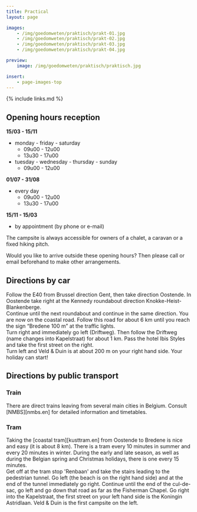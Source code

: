 ```yaml
---
title: Practical
layout: page

images:
    - /img/goedomweten/praktisch/prakt-01.jpg
    - /img/goedomweten/praktisch/prakt-02.jpg
    - /img/goedomweten/praktisch/prakt-03.jpg
    - /img/goedomweten/praktisch/prakt-04.jpg

preview:
    image: /img/goedomweten/praktisch/praktisch.jpg

insert:
    - page-images-top
---
```


{% include links.md %}


## Opening hours reception


<B>15/03 - 15/11</B>
- monday - friday - saturday
    - 09u00 - 12u00
    - 13u30 - 17u00
- tuesday - wednesday - thursday - sunday
    - 09u00 - 12u00

<B>01/07 - 31/08</B>
- every day
    - 09u00 - 12u00
    - 13u30 - 17u00

<B>15/11 - 15/03</B>
- by appointment (by phone or e-mail)


The campsite is always accessible for owners of a chalet, a caravan or a fixed hiking pitch.

Would you like to arrive outside these opening hours? Then please call or email beforehand to make other arrangements.


## Directions by car

Follow the E40 from Brussel direction Gent, then take direction Oostende. In Oostende take right at the Kennedy roundabout direction Knokke-Heist- Blankenberge.<br>
Continue until the next roundabout and continue in the same direction. You are now on the coastal road. Follow this road for about 6 km until you reach the sign “Bredene 100 m” at the traffic lights.<br>
Turn right and immediately go left (Driftweg). Then follow the Driftweg (name changes into Kapelstraat) for about 1 km. Pass the hotel Ibis Styles and take the first street on the right.<br>
Turn left and Veld & Duin is at about 200 m on your right hand side. Your holiday can start!

## Directions by public transport


### Train

There are direct trains leaving from several main cities in Belgium. Consult [NMBS][nmbs.en] for detailed information and timetables.

### Tram

Taking the [coastal tram][kusttram.en] from Oostende to Bredene is nice and easy (it is about 8 km). There is a tram every 10 minutes in summer and every 20 minutes in winter. During the early and late season, as well as during the Belgian spring and Christmas holidays, there is one every 15 minutes.<br>
Get off at the tram stop 'Renbaan' and take the stairs leading to the pedestrian tunnel. Go left (the beach is on the right hand side) and at the end of the tunnel immediately go right. Continue until the end of the cul-de-sac, go left and go down that road as far as the Fisherman Chapel. Go right into the Kapelstraat, the first street on your left hand side is the Koningin Astridlaan. Veld & Duin is the first campsite on the left.
